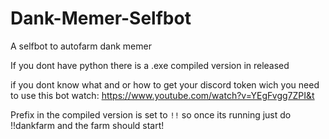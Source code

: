 # Dank-Memer-Selfbot
A selfbot to autofarm dank memer

If you dont have python there is a .exe compiled version in released

if you dont know what and or how to get your discord token wich you need to use this bot watch: https://www.youtube.com/watch?v=YEgFvgg7ZPI&t

Prefix in the compiled version is set to `!!` so once its running just do !!dankfarm and the farm should start!

